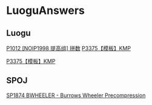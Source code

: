 # LuoguAnswers

## Luogu
[P1012 [NOIP1998 提高组] 拼数](/P1012/)
[P3375【模板】KMP](/P3375/)

[P3375【模板】KMP](/P3375/)

## SPOJ
[SP1874 BWHEELER - Burrows Wheeler Precompression](/SP1874/)
